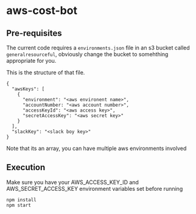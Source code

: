 # aws-cost-bot

## Pre-requisites

The current code requires a `environments.json` file in an s3 bucket called `generalresourceful`, obviously change the bucket to somehthing appropriate for you.

This is the structure of that file.

```
{
  "awsKeys": [
    {
      "environment": "<aws environent name>",
      "accountNumber: "<aws account number>",
      "accessKeyId": "<aws access key>",
      "secretAccessKey": "<aws secret key>"
    }
  ],
  "slackKey": "<slack boy key>"
}
```

Note that its an array, you can have multiple aws environments involved

## Execution

Make sure you have your AWS_ACCESS_KEY_ID and AWS_SECRET_ACCESS_KEY environment variables set before running

```
npm install
npm start
```

